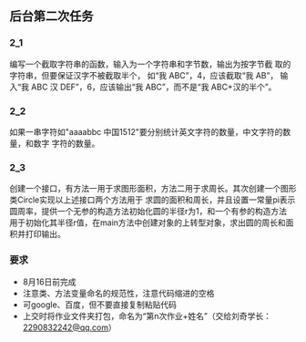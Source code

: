 ## 后台第二次任务

### 2_1 
编写一个截取字符串的函数，输入为一个字符串和字节数，输出为按字节截 取的字符串，但要保证汉字不被截取半个，
如“我 ABC”，4，应该截取“我 AB”， 输入“我 ABC 汉 DEF”，6，应该输出“我 ABC”，而不是“我 ABC+汉的半个”。

### 2_2 
如果一串字符如"aaaabbc  中国1512"要分别统计英文字符的数量，中文字符的数量，和数字 字符的数量。

### 2_3 
创建一个接口，有方法一用于求图形面积，方法二用于求周长。其次创建一个图形类Circle实现以上述接口两个方法用于
求圆的面积和周长，并且设置一常量pi表示圆周率，提供一个无参的构造方法初始化圆的半径r为1，和一个有参的构造方法
用于初始化其半径r值，在main方法中创建对象的上转型对象，求出圆的周长和面积并打印输出。


### 要求
- 8月16日前完成
- 注意类、方法变量命名的规范性，注意代码缩进的空格
- 可google、百度，但不要直接复制粘贴代码
- 上交时将作业文件夹打包，命名为“第n次作业+姓名”（交给刘奇学长：2290832242@qq.com）
